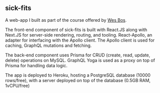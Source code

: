 ## sick-fits
A web-app I built as part of the course offered by [Wes Bos](https://wesbos.com/).

The front-end component of sick-fits is built with React.JS along with Next.JS
for server-side rendering, routing, and tooling. React-Apollo, an adapter for 
interfacing with the Apollo client. The Apollo client is used for caching, 
GraphQL mutations and fetching.

The back-end component uses Prisma for CRUD (create, read, update, delete) 
operations on MySQL. GraphQL Yoga is used as a proxy on top of Prisma for 
handling data logic.  

The app is deployed to Heroku, hosting a PostgreSQL database (10000 rows/free), with a server
deployed on top of the database (0.5GB RAM, 1vCPU/free)
